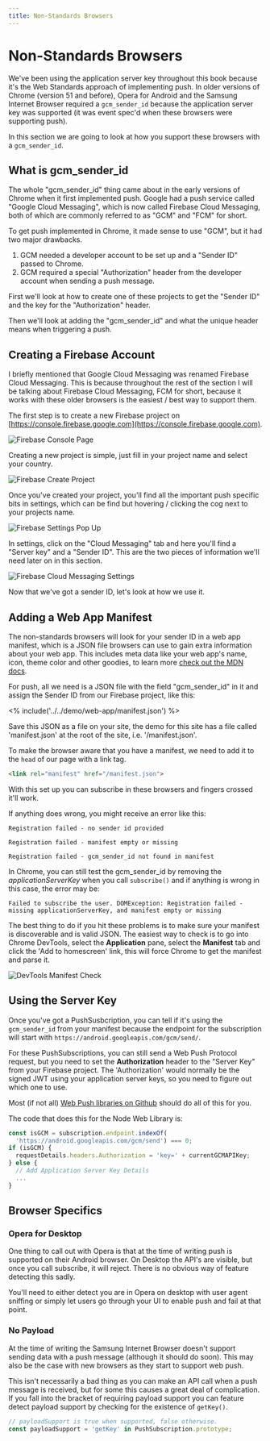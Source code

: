 ```yaml
---
title: Non-Standards Browsers
---
```

# Non-Standards Browsers

We've been using the application server key throughout this book because
it's the Web Standards approach of implementing push. In older
versions of Chrome (version 51 and before), Opera for Android and the
Samsung Internet Browser required a `gcm_sender_id` because the application
server key was supported (it was event spec'd when these browsers were
supporting push).

In this section we are going to look at how you support these browsers
with a `gcm_sender_id`.

## What is gcm_sender_id

The whole "gcm_sender_id" thing came about in the early versions of Chrome
when it first implemented push. Google had a push service called "Google
Cloud Messaging", which is now called Firebase Cloud Messaging, both of which
are commonly referred to as "GCM" and "FCM" for short.

To get push implemented in Chrome, it made sense to use "GCM", but it had
two major drawbacks.

1. GCM needed a developer account to be set up and a "Sender ID" passed to
Chrome.
1. GCM required a special "Authorization" header from the developer account
when sending a push message.

First we'll look at how to create one of these projects to get the
"Sender ID" and the key for the "Authorization" header.

Then we'll look at adding the "gcm_sender_id" and what the unique header
means when triggering a push.

## Creating a Firebase Account

I briefly mentioned that Google Cloud Messaging was renamed Firebase
Cloud Messaging. This is because throughout the rest of the section I will
be talking about Firebase Cloud Messaging, FCM for short, because it works
with these older browsers is the easiest / best way to support them.

The first step is to create a new Firebase project on [https://console.firebase.google.com](https://console.firebase.google.com).

![Firebase Console Page](/images/firebase-setup/01-firebase-console.png)

Creating a new project is simple, just fill in your project name and select
your country.

![Firebase Create Project](/images/firebase-setup/02-firebase-create-project.png)

Once you've created your project, you'll find all the important push specific
bits in settings, which can be find but hovering / clicking the cog next
to your projects name.

![Firebase Settings Pop Up](/images/firebase-setup/05-firebase-project-settings-pop-up-highlight.png)

In settings, click on the "Cloud Messaging" tab and here you'll find a "Server
key" and a "Sender ID". This are the two pieces of information we'll need later
on in this section.

![Firebase Cloud Messaging Settings](/images/firebase-setup/07-firebase-cloud-settings.png)

Now that we've got a sender ID, let's look at how we use it.

## Adding a Web App Manifest

The non-standards browsers will look for your sender ID in a web app manifest,
which is a JSON file browsers can use to gain extra information
about your web app. This includes meta data like your web app's name,
icon, theme color and other goodies, to learn more [check out the
MDN docs](https://developer.mozilla.org/en-US/docs/Web/Manifest).

For push, all we need is a JSON file with the field "gcm_sender_id"
in it and assign the Sender ID from our Firebase project, like this:

<% include('../../demo/web-app/manifest.json') %>

Save this JSON as a file on your site, the demo for this site has a file
called 'manifest.json' at the root of the site, i.e. '/manifest.json'.

To make the browser aware that you have a manifest, we need to add it to
the `head` of our page with a link tag.

```html
<link rel="manifest" href="/manifest.json">
```

With this set up you can subscribe in these browsers and fingers crossed
it'll work.

If anything does wrong, you might receive an error like this:

```
Registration failed - no sender id provided
```

```
Registration failed - manifest empty or missing
```

```
Registration failed - gcm_sender_id not found in manifest
```

In Chrome, you can still test the gcm_sender_id by removing the
*applicationServerKey* when you call `subscribe()` and if anything is wrong
in this case, the error may be:

```
Failed to subscribe the user. DOMException: Registration failed - missing applicationServerKey, and manifest empty or missing
```

The best thing to do if you hit these problems is to make sure your manifest
is discoverable and is valid JSON. The easiest way to check is to go into
Chrome DevTools, select the **Application** pane, select the **Manifest** tab
and click the 'Add to homescreen' link, this will force Chrome to get the
manifest and parse it.

![DevTools Manifest Check](/images/devtools/manifest-check.png)

## Using the Server Key

Once you've got a PushSusbcription, you can tell if it's using the
`gcm_sender_id` from your manifest because the endpoint for the subscription
will start with `https://android.googleapis.com/gcm/send/`.

For these PushSubscriptions, you can still send a Web Push Protocol request,
but you need to set the **Authorization** header to the "Server Key" from your
Firebase project. The 'Authorization' would normally be the signed JWT using
your application server keys, so you need to figure out which one to use.

Most (if not all) [Web Push libraries on Github](https://github.com/web-push-libs/)
should do all of this for you.

The code that does this for the Node Web Library is:

```javascript
const isGCM = subscription.endpoint.indexOf(
  'https://android.googleapis.com/gcm/send') === 0;
if (isGCM) {
  requestDetails.headers.Authorization = 'key=' + currentGCMAPIKey;
} else {
  // Add Application Server Key Details
  ...
}
```

## Browser Specifics

### Opera for Desktop

One thing to call out with Opera is that at the time of writing push is supported
on their Android browser. On Desktop the API's are visible, but once you
call subscribe, it will reject. There is no obvious way of feature detecting
this sadly.

You'll need to either detect you are in Opera on desktop with
user agent sniffing or simply let users go through your UI to enable push
and fail at that point.

### No Payload

At the time of writing the Samsung Internet Browser doesn't support
sending data with a push message (although it should do soon). This may also
be the case with new browsers as they start to support web push.

This isn't necessarily a bad thing as you can make an API call when
a push message is received, but for some this causes a great deal of
complication. If you fall into the bracket of requiring payload support you
can feature detect payload support by checking for the existence of `getKey()`.

```javascript
// payloadSupport is true when supported, false otherwise.
const payloadSupport = 'getKey' in PushSubscription.prototype;
```
